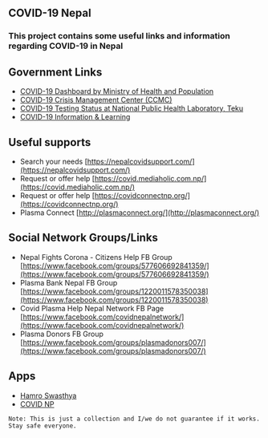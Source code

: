 ## COVID-19 Nepal
### This project contains some useful links and information regarding COVID-19 in Nepal

## Government Links

- [COVID-19 Dashboard by Ministry of Health and Population](https://covid19.mohp.gov.np/)
- [COVID-19 Crisis Management Center (CCMC)](https://ccmc.gov.np/)
- [COVID-19 Testing Status at National Public Health Laboratory, Teku](https://nphl.gov.np/covid19)
- [COVID-19 Information & Learning](https://learning.covid19.gov.np)


## Useful supports
- Search your needs [https://nepalcovidsupport.com/](https://nepalcovidsupport.com/) 
- Request or offer help [https://covid.mediaholic.com.np/](https://covid.mediaholic.com.np/)
- Request or offer help [https://covidconnectnp.org/](https://covidconnectnp.org/)
- Plasma Connect [http://plasmaconnect.org/](http://plasmaconnect.org/)



## Social Network Groups/Links
- Nepal Fights Corona - Citizens Help FB Group [https://www.facebook.com/groups/577606692841359/](https://www.facebook.com/groups/577606692841359/) 
- Plasma Bank Nepal FB Group [https://www.facebook.com/groups/1220011578350038](https://www.facebook.com/groups/1220011578350038) 
- Covid Plasma Help Nepal Network FB Page [https://www.facebook.com/covidnepalnetwork/](https://www.facebook.com/covidnepalnetwork/)
- Plasma Donors FB Group [https://www.facebook.com/groups/plasmadonors007/](https://www.facebook.com/groups/plasmadonors007/)

## Apps
- [Hamro Swasthya](https://play.google.com/store/apps/details?id=np.com.naxa.covid19)
- [COVID NP](https://play.google.com/store/apps/details?id=com.nhrc.healthtrackernepal)

``
Note: This is just a collection and I/we do not guarantee if it works. Stay safe everyone. 
``
